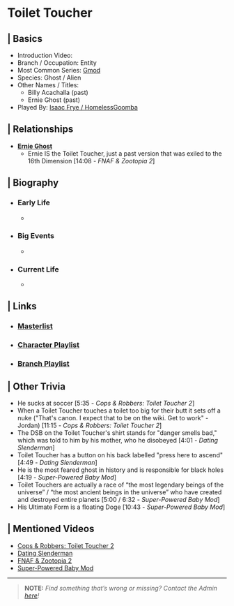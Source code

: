 # Toilet Toucher  


## | Basics  
- Introduction Video: []()  
- Branch / Occupation: Entity  
- Most Common Series: [Gmod]()  
- Species: Ghost / Alien  
- Other Names / Titles:   
  - Billy Acachalla \(past)
  - Ernie Ghost \(past)  
- Played By: [Isaac Frye / HomelessGoomba]()  


## | Relationships  
- [**Ernie Ghost**]()  
  - Ernie IS the Toilet Toucher, just a past version that was exiled to the 16th Dimension [14:08 - *FNAF & Zootopia 2*]


## | Biography  
- ### Early Life  
  -   
- ### Big Events  
  -   
- ### Current Life  
  -   

 
## | Links  
- ### [Masterlist]()  
- ### [Character Playlist]()  
- ### [Branch Playlist]()  


## | Other Trivia  
- He sucks at soccer [5:35 - *Cops & Robbers: Toilet Toucher 2*]
- When a Toilet Toucher touches a toilet too big for their butt it sets off a nuke \("That's canon. I expect that to be on the wiki. Get to work" -Jordan) [11:15 - *Cops & Robbers: Toilet Toucher 2*]
- The DSB on the Toilet Toucher's shirt stands for "danger smells bad," which was told to him by his mother, who he disobeyed [4:01 - *Dating Slenderman*]
- Toilet Toucher has a button on his back labelled "press here to ascend" [4:49 - *Dating Slenderman*]
- He is the most feared ghost in history and is responsible for black holes [4:19 - *Super-Powered Baby Mod*]
- Toilet Touchers are actually a race of “the most legendary beings of the universe” / “the most ancient beings in the universe” who have created and destroyed entire planets [5:00 / 6:32 - *Super-Powered Baby Mod*]
- His Ultimate Form is a floating Doge [10:43 - *Super-Powered Baby Mod*]

## | Mentioned Videos
- [Cops & Robbers: Toilet Toucher 2]()
- [Dating Slenderman]()
- [FNAF & Zootopia 2]()
- [Super-Powered Baby Mod]()

----

> **NOTE:** *Find something that’s wrong or missing? Contact the Admin [here](./chapter_2.md)!*